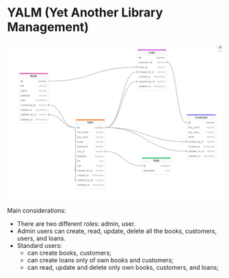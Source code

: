 # YALM (Yet Another Library Management)

![Model](model.png)

Main considerations:

- There are two different roles: admin, user.
- Admin users can create, read, update, delete all the books, customers, users, and loans.
- Standard users:
  - can create books, customers;
  - can create loans only of own books and customers;
  - can read, update and delete only own books, customers, and loans;
